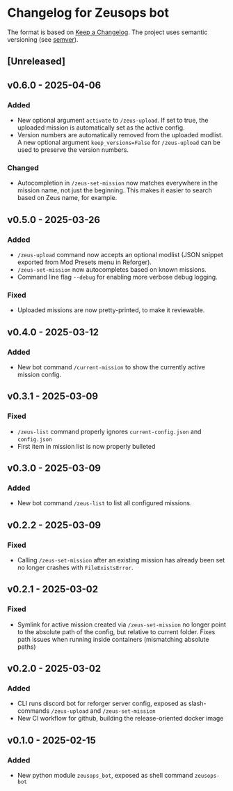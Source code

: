 # Changelog for Zeusops bot

The format is based on [Keep a Changelog](https://keepachangelog.com/en/1.0.0/).
The project uses semantic versioning (see [semver](https://semver.org)).

## [Unreleased]

## v0.6.0 - 2025-04-06

### Added

- New optional argument `activate` to `/zeus-upload`. If set to true, the
  uploaded mission is automatically set as the active config.
- Version numbers are automatically removed from the uploaded modlist. A new
  optional argument `keep_versions=False` for `/zeus-upload` can be used to
  preserve the version numbers.

### Changed

- Autocompletion in `/zeus-set-mission` now matches everywhere in the mission
  name, not just the beginning. This makes it easier to search based on Zeus
  name, for example.

## v0.5.0 - 2025-03-26

### Added

- `/zeus-upload` command now accepts an optional modlist (JSON snippet exported
  from Mod Presets menu in Reforger).
- `/zeus-set-mission` now autocompletes based on known missions.
- Command line flag `--debug` for enabling more verbose debug logging.

### Fixed

- Uploaded missions are now pretty-printed, to make it reviewable.

## v0.4.0 - 2025-03-12

### Added

- New bot command `/current-mission` to show the currently active mission config.

## v0.3.1 - 2025-03-09

### Fixed

- `/zeus-list` command properly ignores `current-config.json` and `config.json`
- First item in mission list is now properly bulleted

## v0.3.0 - 2025-03-09

### Added

- New bot command `/zeus-list` to list all configured missions.

## v0.2.2 - 2025-03-09

### Fixed

- Calling `/zeus-set-mission` after an existing mission has already been set no
  longer crashes with `FileExistsError`.

## v0.2.1 - 2025-03-02

### Fixed

- Symlink for active mission created via `/zeus-set-mission` no longer point to
  the absolute path of the config, but relative to current folder. Fixes path
  issues when running inside containers (mismatching absolute paths)

## v0.2.0 - 2025-03-02

### Added

- CLI runs discord bot for reforger server config, exposed as slash-commands
  `/zeus-upload` and `/zeus-set-mission`
- New CI workflow for github, building the release-oriented docker image

## v0.1.0 - 2025-02-15

### Added

- New python module `zeusops_bot`, exposed as shell command `zeusops-bot`
